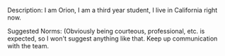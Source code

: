 Description: I am Orion, I am a third year student, I live in California right now.

Suggested Norms: (Obviously being courteous, professional, etc. is expected, so I won't suggest anything like that.
Keep up communication with the team.
